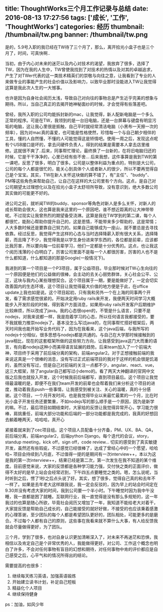 title: ThoughtWorks三个月工作记录与总结
date: 2016-08-13 17:27:56
tags: ['成长', '工作', 'ThoughtWorks']
categories: 经历
thumbnail: /thumbnail/tw.png
banner: /thumbnail/tw.png
-------


是的，5.9号入职的我已经在TW待了三个月了，那么，离开拾光小盒子也是三个月了，时间，可真快啊..

当初，由于内心对未来的迷茫以及内心对技术的渴望，我放弃了很多，选择了TW，因为在我的人生中，TW曾使我找到了对技术的热情以及对其的卓越追求，产生了对TWer代表的这一类技术精英们的崇敬与向往之意，让我看到了专业的人来做专业的事能产生的社会价值以及影响力，以致毕业那时没能进入TW让我觉得这算是我此次人生的一大憾事。

<!-- more -->

也许是因为自身社会阅历太浅，导致自己对向往的事物总是产生近乎完美的想象与期待。所以，当自己真正的去揭开她神秘面纱的时候，才会觉得有些落差吧。


曾经，我所入职的公司均能拆封新的mac，让我觉得，新人配新电脑是一个多么正常的程序。可是在TW，我领到的是一台旧电脑，还是一台屏幕与键盘有明显污垢的电脑，这让我心里很是抵触，自己平时就经常清洁电脑（小黑布一天擦一次的频率），因为对mac真的喜爱，也可能是性格使然，珍惜每一个与自己朝夕相伴的工具，懂的人自然懂，不懂的人可能觉得这是矫情吧。使用一周之后，发现这点呢有个USB接口是坏的，拿去问硬件负责人，得到的结果是需要本人拿去店里维修。这就很不爽了..后来，同事帮忙理论，最终换了一台新的，在将旧电脑归还的时候，它是干干净净的，心里已经有些不舍... 后来我想，这件事算是我到TW的第一课吧，反思了很多，明白了很多。公司是以整体利益为重点的，特别是大公司，公司的每个人都是很忙的，能关心到具体个人或者新人的很少，所以不要再觉得自己是个宝宝。其实，TW在新人关怀这块做的算不错了，有"主任"、"buddy"、PM等这些角色来帮助自己，让自己在这样的大公司里有个方向。这点，是自己对公司期望太过理想化以及在拾光小盒子太舒坦所导致，没有意识到，绝大多数公司其实做的可能更不好的。


进公司之前，就听闻TW的buddy、sponsor等角色对新人是多么关怀，对新人的成长帮助会很大，这也算是我来这里的一个原因吧，谁不想近距离的让大神带带呢。不过现实让我曾热烈的期望备受浇淋。这算是我在TW学到的第二课，每个人都很忙，能耐心帮助你提升自己的，这是恩情，不能带来多少帮助的，这是常情；人大多数时候还是要靠自己努力的。如果自己能够成为一座山，就不要总是去寻找依靠。经过反思，我觉得产生这样的心态与当时选择降薪入职有很大关系，选择降薪，而且降了不少，我觉得我是以学生身份进来学东西的，各位都是前辈，应该都比我厉害，所以要向每一位前辈学习，他们一定都是十分优秀的。这点，也让我这个阅历浅薄的小白明白了，厉害公司里面不是每一个人都很厉害，厉害的人也不是什么都知道，什么都知道的那是Google(一般情况下)。


我进到的第一个项目是一个P3项目，属于公益项目。毕业那时候对TW心生向往的一个原因便是他们的公益做的很棒，会主动的去关心弱势群体，关心社会公平、公正，这块与我内心某些理想契合。这个项目属于一期，要是能做好了，一定会切实改善国内的生态环境，这个项目让我觉得最大价值的地方便是于此，在office update上我也如是说。这个项目起初，只有我和另外一个在上海的同事两个开发，看了需求感觉很紧的。开始决定用ruby rails来开发，我便两天时间学习大概能步入开发阶段的时候，得到客户方面消息，如果用ruby rails开发客户后期维护比较麻烦，所以改成了java。我的心态很open的，不管是什么语言，只要不是nodejs，对我来说都一样，我是抱着学习的心态，所以任何语言我都接受的，要不我就极力推崇nodejs了。基本没怎么写过java的，在同事帮忙搭好框架后，两天时间我也能开始写业务代码了，因为在我看来，这个java后端，与我所写的nodejs十分相似，很多思想与nodejs都是共通的。与自己在大学那时候接触到的java相比，现在的这套框架所做的这些努力方向，让我感受到java这门大而重的语言，有向着nodejs这种小而美得语言延展的趋势。后来team加入了一个前端大神，项目终于采用了前后端分离的架构，前端angular2。对于正想接触前端的我来说这真是一个很棒的消息，没有写过正式前端项目的我对于这样的机会很是饥渴的，虽然没有写过，但是自己对前端的关注一点都不少，angular、react、vue，这三大框架，除了angular自己都写过小demo的。看了两天大神翻译的官网中文版之后我也就投入开发，这个时候我前后端都写，直到项目最后。这个项目让我觉得最温暖的是，即便不在我们team开发的前辈也会帮着我们来分析这个项目的进度，推动着我去push一些事情，让我感受到被关注、关心的温暖，真的十分感谢。这个项目，一个月开发时间，也是我觉得毕业以来最忙最累的一个月，比在时光小盒子开发任务还要繁重，不如nodejs写的那么顺手是一个原因，因为是新学的嘛。不过，最后项目如期结束时，大家给的反馈让我觉得异常开心，学习能力很棒，肩挑重任，前端大部分功能和后端的一部分功能都是我完成的，我真的好想回去躺着睡两天，哈哈哈，真开心


紧接着就来到了cec项目组。这个项目人员配备十分齐备，PM、UX、BA、QA，前后端分离，前端angular2，后端python Django。每个迭代的会议，story，standup meeting，kick off，sign off，code review... 切实的感受到了真实敏捷开发，虽然还有些瑕疵，不过感觉已经很棒了，达成了曾经心中的一个愿望，哈哈哈~ 项目会持续到八月底，不过值得一提的是期间有一次interview++，本以为这是我的第一次interview++，结果已经是第二次，第一次发生在我不知道的某个维度。目前感觉来说，大家的反馈都是各种学习能力强，交付快之类的正面评价，做得不太好的是早上站会会经常迟到，下午四五点要睡觉之类的。嗯，怎么说呢，当时听到之后，愣了1秒之后点头说了好。其实，想了很多，觉得自己真的和去年不一样了。如果是去年老大这样跟我说，我一定会反驳的，因为早上的站会时间定在9.30并没有考虑大家的时间，我到公司要一个半小时。下午睡觉时因为我中午没睡，我一直都是困了就睡。互联网行业，我一直觉得是没有那么多规矩的，这一年我过的也算是随心所欲，毕竟社会阅历又增加了一年，我知道不能给老大对着干，大家提反馈是帮助自己成长的，自己能接受的就好好做，不接受的也应该秉着感激的心理答谢，至少团队的每个人都是希望团队更好的，团队相处，可能更多的是磨合。不过每个人都有自己的原则，这些事在我看来就不算什么大事，有人给反馈我就会尽量做得更好，为了团队。


三个月，学到了很多，也对自身认识更加清晰深入了，对未来不再迷茫和恐惧，我相信以及肯定自己是个非常优秀的人，我能做得更好。对公司、工作这个概念也明白了许多，不会对任何事物有盲目的幻想和期待，对任何事物中肯的评价都应是自己感受之后，心平气和的情况所得出的结论。

需要提高的也很多：

1. 继续每天练习英语，加强英语锻炼
2. 开始建立读书计划，补足自己短板
3. 精益化个人项目
4. 继续保持健身

ps：加油，如风少年
